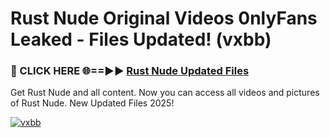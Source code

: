 # Rust Nude Original Videos 0nlyFans Leaked - Files Updated! (vxbb)

<h3>🔴 CLICK HERE 🌐==►► <a href="https://tinyurl.com/5h6xmrr3" rel="nofollow">Rust Nude Updated Files</a></h3>

Get Rust Nude and all content. Now you can access all videos and pictures of Rust Nude. New Updated Files 2025!

[![vxbb](https://i.imgur.com/KVD873Z.gif)](https://tinyurl.com/5h6xmrr3)
